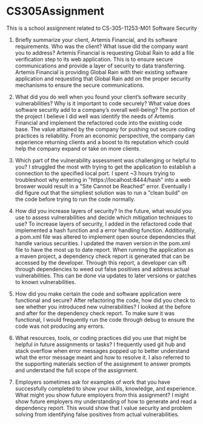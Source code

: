 # CS305Assignment
This is a school assignment related to CS-305-11253-M01 Software Security

1. Briefly summarize your client, Artemis Financial, and its software requirements. Who was the client? What issue did the company want you to address?
Artemis Financial is requesting Global Rain to add a file verification step to its web application. This is to ensure secure communications and provide a layer of security to data transferring. Artemis Financial is providing Global Rain with their existing software application and requesting that Global Rain add on the proper security mechanisms to ensure the secure communications.

2. What did you do well when you found your client’s software security vulnerabilities? Why is it important to code securely? What value does software security add to a company’s overall well-being?
The portion of the project I believe I did well was identify the needs of Artemis Financial and implement the refactored code into the existing code base. The value attained by the company for pushing out secure coding practices is reliability. From an economic perspective, the company can experience returning clients and a boost to its reputation which could help the company expand or take on more clients.

3. Which part of the vulnerability assessment was challenging or helpful to you?
I struggled the most with trying to get the application to establish a connection to the specified local port. I spent ~3 hours trying to troubleshoot why entering in "https://localhost:8444/hash" into a web broswer would result in a "Site Cannot be Reached" error. Eventually I did figure out that the simpliest solution was to run a "clean build" on the code before trying to run the code normally.

4. How did you increase layers of security? In the future, what would you use to assess vulnerabilities and decide which mitigation techniques to use?
To increase layers of security, I added in the refactored code that implemented a hash function and a error handling function. Additionally, a pom.xml file was altered to implement open source dependencies that handle various securities. I updated the maven version in the pom.xml file to have the most up to date report. When running the application as a maven project, a dependency check report is generated that can be accessed by the developer. Through this report, a developer can sift through dependencies to weed out false positives and address actual vulnerabilities. This can be done via updates to later versions or patches to known vulnerabilities.

5. How did you make certain the code and software application were functional and secure? After refactoring the code, how did you check to see whether you introduced new vulnerabilities?
I looked at the before and after for the dependency check report. To make sure it was functional, I would frequently run the code through debug to ensure the code was not producing any errors.

6. What resources, tools, or coding practices did you use that might be helpful in future assignments or tasks?
I frequently used git hub and stack overflow when error messages popped up to better understand what the error message meant and how to resolve it. I also referred to the supporting materials section of the assignment to answer prompts and understand the full scope of the assignment.

7. Employers sometimes ask for examples of work that you have successfully completed to show your skills, knowledge, and experience. What might you show future employers from this assignment?
I might show future employers my understanding of how to generate and read a dependency report. This would show that I value security and problem solving from identifying false positives from actual vulnerabilities.
